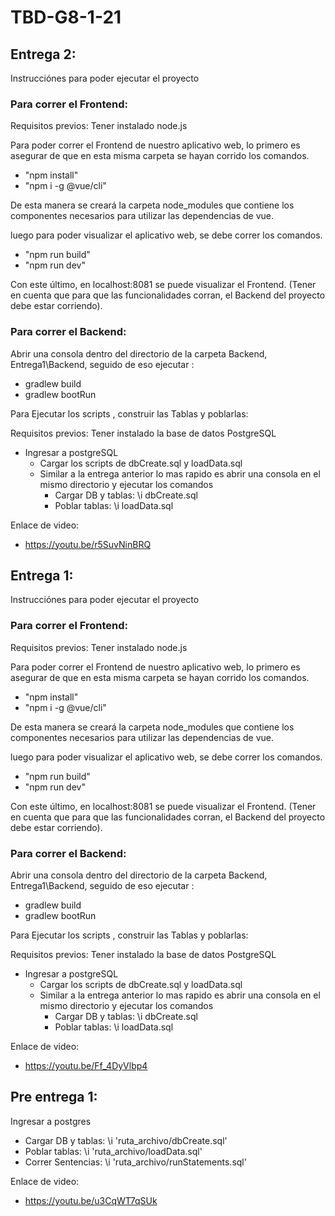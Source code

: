 # TBD-G8-1-21

## Entrega 2:

Instrucciónes para poder ejecutar el proyecto

### Para correr el Frontend:

Requisitos previos: Tener instalado node.js

Para poder correr el Frontend de nuestro aplicativo web, lo primero es asegurar de que en esta misma carpeta se hayan corrido los comandos.

- "npm install"
- "npm i -g @vue/cli"

De esta manera se creará la carpeta node_modules que contiene los componentes necesarios para utilizar las dependencias de vue.

luego para poder visualizar el aplicativo web, se debe correr los comandos.
- "npm run build"
- "npm run dev"

Con este último, en localhost:8081 se puede visualizar el Frontend. (Tener en cuenta que para que las funcionalidades corran, el Backend del proyecto debe estar corriendo).

### Para correr el Backend:

Abrir una consola dentro del directorio de la carpeta Backend, Entrega1\Backend, seguido de eso ejecutar :

- gradlew build
- gradlew bootRun

Para Ejecutar los scripts , construir las Tablas y poblarlas:

Requisitos previos: Tener instalado la base de datos PostgreSQL 

- Ingresar a postgreSQL
    - Cargar los scripts de dbCreate.sql y loadData.sql
    - Similar a la entrega anterior lo mas rapido es abrir una consola en el mismo directorio y ejecutar los comandos
        - Cargar DB y tablas: \i dbCreate.sql
        - Poblar tablas: \i loadData.sql

Enlace de video:

- https://youtu.be/r5SuvNinBRQ


## Entrega 1:

Instrucciónes para poder ejecutar el proyecto

### Para correr el Frontend:

Requisitos previos: Tener instalado node.js

Para poder correr el Frontend de nuestro aplicativo web, lo primero es asegurar de que en esta misma carpeta se hayan corrido los comandos.

- "npm install"
- "npm i -g @vue/cli"

De esta manera se creará la carpeta node_modules que contiene los componentes necesarios para utilizar las dependencias de vue.

luego para poder visualizar el aplicativo web, se debe correr los comandos.
- "npm run build"
- "npm run dev"

Con este último, en localhost:8081 se puede visualizar el Frontend. (Tener en cuenta que para que las funcionalidades corran, el Backend del proyecto debe estar corriendo).

### Para correr el Backend:

Abrir una consola dentro del directorio de la carpeta Backend, Entrega1\Backend, seguido de eso ejecutar :

- gradlew build
- gradlew bootRun

Para Ejecutar los scripts , construir las Tablas y poblarlas:

Requisitos previos: Tener instalado la base de datos PostgreSQL 

- Ingresar a postgreSQL
    - Cargar los scripts de dbCreate.sql y loadData.sql
    - Similar a la entrega anterior lo mas rapido es abrir una consola en el mismo directorio y ejecutar los comandos
        - Cargar DB y tablas: \i dbCreate.sql
        - Poblar tablas: \i loadData.sql

Enlace de video:

- https://youtu.be/Ff_4DyVlbp4


## Pre entrega 1:

Ingresar a postgres

- Cargar DB y tablas: \i 'ruta_archivo/dbCreate.sql'
- Poblar tablas: \i 'ruta_archivo/loadData.sql'
- Correr Sentencias: \i 'ruta_archivo/runStatements.sql'

Enlace de video:

- https://youtu.be/u3CqWT7qSUk
